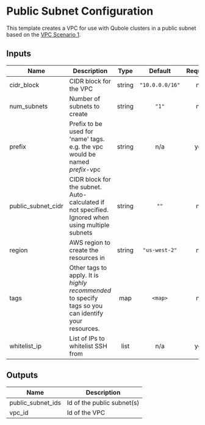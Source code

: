 # Public Subnet Configuration

This template creates a VPC for use with Qubole clusters in a public subnet based on the [VPC Scenario 1](https://docs.aws.amazon.com/vpc/latest/userguide/VPC_Scenario1.html).

## Inputs

| Name | Description | Type | Default | Required |
|------|-------------|:----:|:-----:|:-----:|
| cidr\_block | CIDR block for the VPC | string | `"10.0.0.0/16"` | no |
| num\_subnets | Number of subnets to create | string | `"1"` | no |
| prefix | Prefix to be used for 'name' tags. e.g. the vpc would be named _prefix_-vpc | string | n/a | yes |
| public\_subnet\_cidr | CIDR block for the subnet. Auto-calculated if not specified. Ignored when using multiple subnets | string | `""` | no |
| region | AWS region to create the resources in | string | `"us-west-2"` | no |
| tags | Other tags to apply. It is *highly recommended* to specify tags so you can identify your resources. | map | `<map>` | no |
| whitelist\_ip | List of IPs to whitelist SSH from | list | n/a | yes |

## Outputs

| Name | Description |
|------|-------------|
| public\_subnet\_ids | Id of the public subnet(s) |
| vpc\_id | Id of the VPC |

